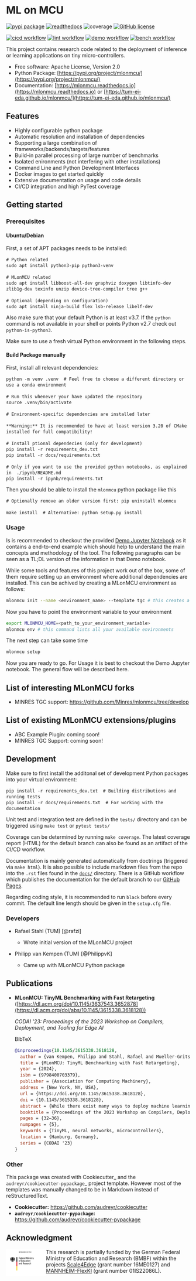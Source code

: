 # ML on MCU

[![pypi package](https://badge.fury.io/py/mlonmcu.svg)](https://pypi.org/project/mlonmcu)
[![readthedocs](https://readthedocs.org/projects/mlonmcu/badge/?version=latest)](https://mlonmcu.readthedocs.io/en/latest/?version=latest)
![coverage](https://byob.yarr.is/tum-ei-eda/mlonmcu/coverage)
[![GitHub license](https://img.shields.io/github/license/tum-ei-eda/mlonmcu.svg)](https://github.com/tum-ei-eda/mlonmcu/blob/main/LICENSE)

[![cicd workflow](https://github.com/tum-ei-eda/mlonmcu/actions/workflows/cicd.yml/badge.svg)](https://github.com/tum-ei-eda/mlonmcu/actions/workflows/cicd.yml)
[![lint workflow](https://github.com/tum-ei-eda/mlonmcu/actions/workflows/style.yml/badge.svg)](https://github.com/tum-ei-eda/mlonmcu/actions/workflows/style.yml)
[![demo workflow](https://github.com/tum-ei-eda/mlonmcu/actions/workflows/demo.yml/badge.svg)](https://github.com/tum-ei-eda/mlonmcu/actions/workflows/demo.yml)
[![bench workflow](https://github.com/tum-ei-eda/mlonmcu/actions/workflows/bench.yml/badge.svg)](https://github.com/tum-ei-eda/mlonmcu/actions/workflows/bench.yml)


This project contains research code related to the deployment of inference or learning applications on tiny micro-controllers.


* Free software: Apache License, Version 2.0
* Python Package: [https://pypi.org/project/mlonmcu/](https://pypi.org/project/mlonmcu/)
* Documentation: [https://mlonmcu.readthedocs.io](https://mlonmcu.readthedocs.io) or [https://tum-ei-eda.github.io/mlonmcu/](https://tum-ei-eda.github.io/mlonmcu/)


## Features

- Highly configurable python package
- Automatic resolution and installation of dependencies
- Supporting a large combination of frameworks/backends/targets/features
- Build-in parallel processing of large number of benchmarks
- Isolated enironments (not interfering with other installations)
- Command Line and Python Development Interfaces
- Docker images to get started quickly
- Extensive documentation on usage and code details
- CI/CD integration and high PyTest coverage

## Getting started

### Prerequisites

#### Ubuntu/Debian

First, a set of APT packages needs to be installed:

```
# Python related
sudo apt install python3-pip python3-venv

# MLonMCU related
sudo apt install libboost-all-dev graphviz doxygen libtinfo-dev zlib1g-dev texinfo unzip device-tree-compiler tree g++

# Optional (depending on configuration)
sudo apt install ninja-build flex lsb-release libelf-dev
```

Also make sure that your default Python is at least v3.7. If the `python` command is not available in your shell or points Python v2.7 check out `python-is-python3`.


Make sure to use a fresh virtual Python environment in the following steps.

#### Build Package manually

First, install all relevant dependencies:

```
python -m venv .venv  # Feel free to choose a different directory or use a conda environment

# Run this whenever your have updated the repository
source .venv/bin/activate

# Environment-specific dependencies are installed later

**Warning:** It is recommended to have at least version 3.20 of CMake installed for full compatibility!

# Install ptional dependecies (only for development)
pip install -r requirements_dev.txt
pip install -r docs/requirements.txt

# Only if you want to use the provided python notebooks, as explained in  ./ipynb/README.md
pip install -r ipynb/requirements.txt
```

Then you should be able to install the `mlonmcu` python package like this

```
# Optionally remove an older version first: pip uninstall mlonmcu

make install  # Alternative: python setup.py install
```
### Usage

Is is recommended to checkout the provided [Demo Jupyter Notebook](https://github.com/tum-ei-eda/mlonmcu/blob/main/ipynb/Demo.ipynb) as it contains a end-to-end example which should help to understand the main concepts and methodology of the tool. The following paragraphs can be seen as a TL;DL version of the information in that Demo notebook.

While some tools and features of this project work out of the box, some of them require setting up an environment where additional dependencies are installed. This can be achived by creating a MLonMCU environment as follows:

```bash
mlonmcu init --name <environment_name> --template tgc # this creates a mlonmcu environment
```

Now you have to point the environment variable to your environment
```bash
export MLONMCU_HOME=<path_to_your_environment_variable>
mlonmcu env # this command lists all your available environments
```

The next step can take some time
```bash
mlonmcu setup
```
Now you are ready to go. For Usage it is best to checkout the Demo Jupyter notebook. The general flow will be described here.

## List of interesting MLonMCU forks

- MINRES TGC support: https://github.com/Minres/mlonmcu/tree/develop

## List of existing MLonMCU extensions/plugins

- ABC Example Plugin: coming soon!
- MINRES TGC Support: coming soon!

## Development

Make sure to first install the additonal set of development Python packages into your virtual environment:

```
pip install -r requirements_dev.txt  # Building distributions and running tests
pip install -r docs/requirements.txt  # For working with the documentation
```

Unit test and integration test are defined in the `tests/` directory and can be triggered using `make test` or `pytest tests/`

Coverage can be determined by running `make coverage`. The latest coverage report (HTML) for the default branch can also be found as an artifact of the CI/CD workflow.

Documentation is mainly generated automatically from doctrings (triggered via `make html`). It is also possible to include markdown files from the repo into the `.rst` files found in the [`docs/`](./docs/) directory. There is a GitHub workflow which publishes the documentation for the default branch to our [GitHub Pages](https://tum-ei-eda.github.io/mlonmcu).

Regarding coding style, it is recommended to run `black` before every commit. The default line length should be given in the `setup.cfg` file.

### Developers

- Rafael Stahl (TUM) [@rafzi]

  - Wrote initial version of the MLonMCU project

- Philipp van Kempen (TUM) [@PhilippvK]

  - Came up with MLonMCU Python package

## Publications

- **MLonMCU: TinyML Benchmarking with Fast Retargeting** ([https://dl.acm.org/doi/10.1145/3637543.3652878](https://dl.acm.org/doi/abs/10.1145/3615338.3618128))

  *CODAI '23: Proceedings of the 2023 Workshop on Compilers, Deployment, and Tooling for Edge AI*

  BibTeX

  ```bibtex
  @inproceedings{10.1145/3615338.3618128,
    author = {van Kempen, Philipp and Stahl, Rafael and Mueller-Gritschneder, Daniel and Schlichtmann, Ulf},
    title = {MLonMCU: TinyML Benchmarking with Fast Retargeting},
    year = {2024},
    isbn = {9798400703379},
    publisher = {Association for Computing Machinery},
    address = {New York, NY, USA},
    url = {https://doi.org/10.1145/3615338.3618128},
    doi = {10.1145/3615338.3618128},
    abstract = {While there exist many ways to deploy machine learning models on microcontrollers, it is non-trivial to choose the optimal combination of frameworks and targets for a given application. Thus, automating the end-to-end benchmarking flow is of high relevance nowadays. A tool called MLonMCU is proposed in this paper and demonstrated by benchmarking the state-of-the-art TinyML frameworks TFLite for Microcontrollers and TVM effortlessly with a large number of configurations in a low amount of time.},
    booktitle = {Proceedings of the 2023 Workshop on Compilers, Deployment, and Tooling for Edge AI},
    pages = {32–36},
    numpages = {5},
    keywords = {TinyML, neural networks, microcontrollers},
    location = {Hamburg, Germany},
    series = {CODAI '23}
  }
  ```

### Other
This package was created with Cookiecutter_ and the `audreyr/cookiecutter-pypackage`_ project template. However most of the templates was manually changed to be in Markdown instead of reStructuredText.

- **Cookiecutter:** https://github.com/audreyr/cookiecutter
- **`audreyr/cookiecutter-pypackage`:** https://github.com/audreyr/cookiecutter-pypackage


## Acknowledgment

<img src="./BMBF_gefoerdert_2017_en.jpg" alt="drawing" height="75" align="left" >

This research is partially funded by the German Federal Ministry of Education and Research (BMBF) within
the projects [Scale4Edge](https://www.edacentrum.de/scale4edge/) (grant number 16ME0127) and [MANNHEIM-FlexKI](https://www.edacentrum.de/projekte/MANNHEIM-FlexKI) (grant number 01IS22086L).

